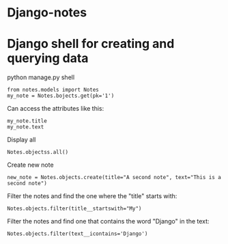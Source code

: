 # Django-notes

# Django shell for creating and querying data

python manage.py shell
```
from notes.models import Notes
my_note = Notes.bojects.get(pk='1')
```

Can access the attributes like this:
```
my_note.title
my_note.text
```

Display all
```
Notes.objectss.all()
```

Create new note
```
new_note = Notes.objects.create(title="A second note", text="This is a second note")
```

Filter the notes and find the one where the "title" starts with:
```
Notes.objects.filter(title__startswith="My")
```

Filter the notes and find one that contains the word "Django" in the text:
```
Notes.objects.filter(text__icontains='Django')
```
